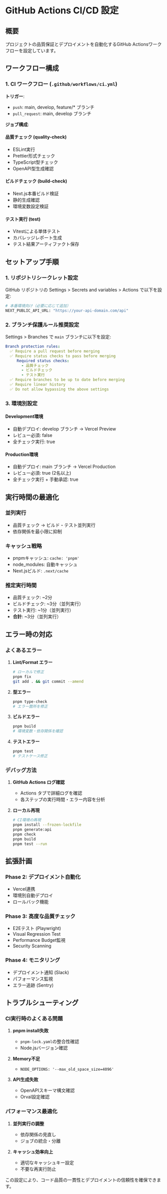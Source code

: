 # GitHub Actions CI/CD 設定

## 概要

プロジェクトの品質保証とデプロイメントを自動化するGitHub Actionsワークフローを設定しています。

## ワークフロー構成

### 1. CI ワークフロー (`.github/workflows/ci.yml`)

**トリガー**:

- `push`: main, develop, feature/\* ブランチ
- `pull_request`: main, develop ブランチ

**ジョブ構成**:

#### 品質チェック (quality-check)

- ESLint実行
- Prettier形式チェック
- TypeScript型チェック
- OpenAPI型生成確認

#### ビルドチェック (build-check)

- Next.js本番ビルド検証
- 静的生成確認
- 環境変数設定検証

#### テスト実行 (test)

- Vitestによる単体テスト
- カバレッジレポート生成
- テスト結果アーティファクト保存

## セットアップ手順

### 1. リポジトリシークレット設定

GitHub リポジトリの Settings > Secrets and variables > Actions で以下を設定:

```bash
# 本番環境向け（必要に応じて追加）
NEXT_PUBLIC_API_URL: "https://your-api-domain.com/api"
```

### 2. ブランチ保護ルール推奨設定

Settings > Branches で `main` ブランチに以下を設定:

```yaml
Branch protection rules:
  ✅ Require a pull request before merging
  ✅ Require status checks to pass before merging
     Required status checks:
       - 品質チェック
       - ビルドチェック
       - テスト実行
  ✅ Require branches to be up to date before merging
  ✅ Require linear history
  ✅ Do not allow bypassing the above settings
```

### 3. 環境別設定

#### Development環境

- 自動デプロイ: develop ブランチ → Vercel Preview
- レビュー必須: false
- 全チェック実行: true

#### Production環境

- 自動デプロイ: main ブランチ → Vercel Production
- レビュー必須: true (2名以上)
- 全チェック実行 + 手動承認: true

## 実行時間の最適化

### 並列実行

- 品質チェック → ビルド・テスト並列実行
- 依存関係を最小限に抑制

### キャッシュ戦略

- pnpmキャッシュ: `cache: 'pnpm'`
- node_modules: 自動キャッシュ
- Next.jsビルド: `.next/cache`

### 推定実行時間

- 品質チェック: ~2分
- ビルドチェック: ~3分（並列実行）
- テスト実行: ~1分（並列実行）
- **合計**: ~3分（並列実行）

## エラー時の対応

### よくあるエラー

1. **Lint/Format エラー**

   ```bash
   # ローカルで修正
   pnpm fix
   git add . && git commit --amend
   ```

2. **型エラー**

   ```bash
   pnpm type-check
   # エラー箇所を修正
   ```

3. **ビルドエラー**

   ```bash
   pnpm build
   # 環境変数・依存関係を確認
   ```

4. **テストエラー**
   ```bash
   pnpm test
   # テストケース修正
   ```

### デバッグ方法

1. **GitHub Actions ログ確認**
   - Actions タブで詳細ログを確認
   - 各ステップの実行時間・エラー内容を分析

2. **ローカル再現**
   ```bash
   # CI環境の再現
   pnpm install --frozen-lockfile
   pnpm generate:api
   pnpm check
   pnpm build
   pnpm test --run
   ```

## 拡張計画

### Phase 2: デプロイメント自動化

- Vercel連携
- 環境別自動デプロイ
- ロールバック機能

### Phase 3: 高度な品質チェック

- E2Eテスト (Playwright)
- Visual Regression Test
- Performance Budget監視
- Security Scanning

### Phase 4: モニタリング

- デプロイメント通知 (Slack)
- パフォーマンス監視
- エラー追跡 (Sentry)

## トラブルシューティング

### CI実行時のよくある問題

1. **pnpm install失敗**
   - `pnpm-lock.yaml`の整合性確認
   - Node.jsバージョン確認

2. **Memory不足**
   - `NODE_OPTIONS: '--max_old_space_size=4096'`

3. **API生成失敗**
   - OpenAPIスキーマ構文確認
   - Orval設定確認

### パフォーマンス最適化

1. **並列実行の調整**
   - 依存関係の見直し
   - ジョブの統合・分離

2. **キャッシュ効率向上**
   - 適切なキャッシュキー設定
   - 不要な再実行防止

この設定により、コード品質の一貫性とデプロイメントの信頼性を確保できます。
